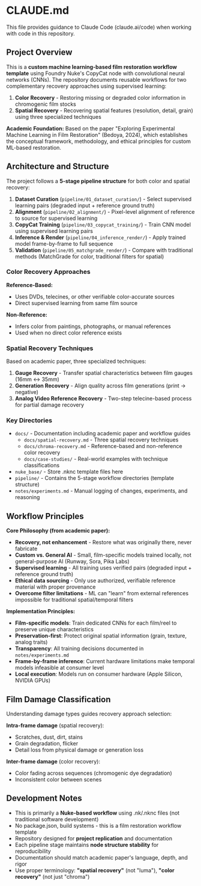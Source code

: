 # CLAUDE.md

This file provides guidance to Claude Code (claude.ai/code) when working with code in this repository.

## Project Overview

This is a **custom machine learning-based film restoration workflow template** using Foundry Nuke's CopyCat node with convolutional neural networks (CNNs). The repository documents reusable workflows for two complementary recovery approaches using supervised learning:

1. **Color Recovery** - Restoring missing or degraded color information in chromogenic film stocks
2. **Spatial Recovery** - Recovering spatial features (resolution, detail, grain) using three specialized techniques

**Academic Foundation:** Based on the paper "Exploring Experimental Machine Learning in Film Restoration" (Bedoya, 2024), which establishes the conceptual framework, methodology, and ethical principles for custom ML-based restoration.

## Architecture and Structure

The project follows a **5-stage pipeline structure** for both color and spatial recovery:

1. **Dataset Curation** (`pipeline/01_dataset_curation/`) - Select supervised learning pairs (degraded input + reference ground truth)
2. **Alignment** (`pipeline/02_alignment/`) - Pixel-level alignment of reference to source for supervised learning
3. **CopyCat Training** (`pipeline/03_copycat_training/`) - Train CNN model using supervised learning pairs
4. **Inference & Render** (`pipeline/04_inference_render/`) - Apply trained model frame-by-frame to full sequence
5. **Validation** (`pipeline/05_matchgrade_render/`) - Compare with traditional methods (MatchGrade for color, traditional filters for spatial)

### Color Recovery Approaches

**Reference-Based:**
- Uses DVDs, telecines, or other verifiable color-accurate sources
- Direct supervised learning from same film source

**Non-Reference:**
- Infers color from paintings, photographs, or manual references
- Used when no direct color reference exists

### Spatial Recovery Techniques

Based on academic paper, three specialized techniques:

1. **Gauge Recovery** - Transfer spatial characteristics between film gauges (16mm ↔ 35mm)
2. **Generation Recovery** - Align quality across film generations (print → negative)
3. **Analog Video Reference Recovery** - Two-step telecine-based process for partial damage recovery

### Key Directories

- `docs/` - Documentation including academic paper and workflow guides
  - `docs/spatial-recovery.md` - Three spatial recovery techniques
  - `docs/chroma-recovery.md` - Reference-based and non-reference color recovery
  - `docs/case-studies/` - Real-world examples with technique classifications
- `nuke_base/` - Store .nknc template files here
- `pipeline/` - Contains the 5-stage workflow directories (template structure)
- `notes/experiments.md` - Manual logging of changes, experiments, and reasoning

## Workflow Principles

**Core Philosophy (from academic paper):**
- **Recovery, not enhancement** - Restore what was originally there, never fabricate
- **Custom vs. General AI** - Small, film-specific models trained locally, not general-purpose AI (Runway, Sora, Pika Labs)
- **Supervised learning** - All training uses verified pairs (degraded input + reference ground truth)
- **Ethical data sourcing** - Only use authorized, verifiable reference material with proper provenance
- **Overcome filter limitations** - ML can "learn" from external references impossible for traditional spatial/temporal filters

**Implementation Principles:**
- **Film-specific models**: Train dedicated CNNs for each film/reel to preserve unique characteristics
- **Preservation-first**: Protect original spatial information (grain, texture, analog traits)
- **Transparency**: All training decisions documented in `notes/experiments.md`
- **Frame-by-frame inference**: Current hardware limitations make temporal models infeasible at consumer level
- **Local execution**: Models run on consumer hardware (Apple Silicon, NVIDIA GPUs)

## Film Damage Classification

Understanding damage types guides recovery approach selection:

**Intra-frame damage** (spatial recovery):
- Scratches, dust, dirt, stains
- Grain degradation, flicker
- Detail loss from physical damage or generation loss

**Inter-frame damage** (color recovery):
- Color fading across sequences (chromogenic dye degradation)
- Inconsistent color between scenes

## Development Notes

- This is primarily a **Nuke-based workflow** using .nk/.nknc files (not traditional software development)
- No package.json, build systems - this is a film restoration workflow template
- Repository designed for **project replication** and documentation
- Each pipeline stage maintains **node structure stability** for reproducibility
- Documentation should match academic paper's language, depth, and rigor
- Use proper terminology: **"spatial recovery"** (not "luma"), **"color recovery"** (not just "chroma")